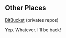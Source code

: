 

## Other Places
[BitBucket](https://bitbucket.org/Infinidad/) (privates repos)

Yep. Whatever. I'll be back! 

